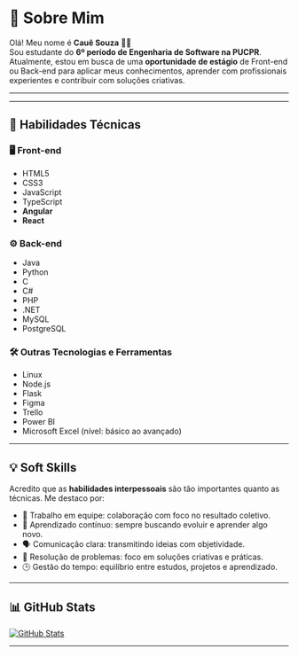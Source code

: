 # 👋 Sobre Mim

Olá! Meu nome é **Cauê Souza** 👨‍💻  
Sou estudante do **6º período de Engenharia de Software na PUCPR**.  
Atualmente, estou em busca de uma **oportunidade de estágio**  de Front-end ou Back-end para aplicar meus conhecimentos, aprender com profissionais experientes e contribuir com soluções criativas.

---
---

## 🚀 Habilidades Técnicas

### 🖥️ Front-end
- HTML5
- CSS3
- JavaScript
- TypeScript
- **Angular**
- **React**

### ⚙️ Back-end
- Java
- Python
- C
- C#
- PHP
- .NET
- MySQL
- PostgreSQL

### 🛠️ Outras Tecnologias e Ferramentas
- Linux
- Node.js
- Flask
- Figma
- Trello
- Power BI
- Microsoft Excel (nível: básico ao avançado)

---

## 💡 Soft Skills

Acredito que as **habilidades interpessoais** são tão importantes quanto as técnicas. Me destaco por:

- 🤝 Trabalho em equipe: colaboração com foco no resultado coletivo.
- 🧠 Aprendizado contínuo: sempre buscando evoluir e aprender algo novo.
- 🗣️ Comunicação clara: transmitindo ideias com objetividade.
- 🧩 Resolução de problemas: foco em soluções criativas e práticas.
- 🕒 Gestão do tempo: equilíbrio entre estudos, projetos e aprendizado.

---

## 📊 GitHub Stats

[![GitHub Stats](https://github-readme-stats.vercel.app/api?username=cauekssouza&show_icons=true&theme=tokyonight)](https://github.com/cauekssouza)

---

